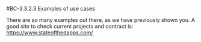 #BC-3.3.2.3 Examples of use cases

There are so many examples out there, as we have previously shown you. A good site to check current projects and contract is: https://www.stateofthedapps.com/

